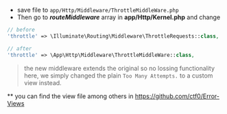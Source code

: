 - save file to `app/Http/Middleware/ThrottleMiddleWare.php`
- Then go to ***routeMiddleware*** array in **app/Http/Kernel.php** and change

```php
// before
'throttle' => \Illuminate\Routing\Middleware\ThrottleRequests::class,

// after
'throttle' => \App\Http\Middleware\ThrottleMiddleWare::class,
```

> the new middleware extends the original so no lossing functionality here, we simply changed the plain `Too Many Attempts.` to a custom view instead.

** you can find the view file among others in https://github.com/ctf0/Error-Views
